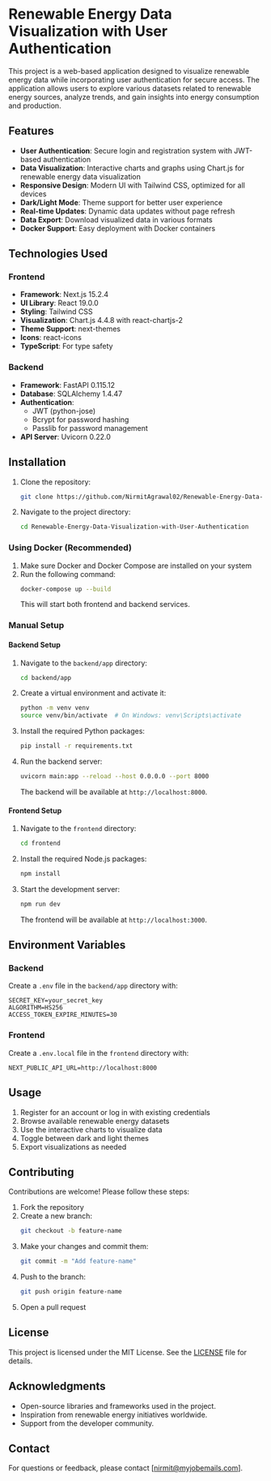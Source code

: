 # Renewable Energy Data Visualization with User Authentication

This project is a web-based application designed to visualize renewable energy data while incorporating user authentication for secure access. The application allows users to explore various datasets related to renewable energy sources, analyze trends, and gain insights into energy consumption and production.

## Features

- **User Authentication**: Secure login and registration system with JWT-based authentication
- **Data Visualization**: Interactive charts and graphs using Chart.js for renewable energy data visualization
- **Responsive Design**: Modern UI with Tailwind CSS, optimized for all devices
- **Dark/Light Mode**: Theme support for better user experience
- **Real-time Updates**: Dynamic data updates without page refresh
- **Data Export**: Download visualized data in various formats
- **Docker Support**: Easy deployment with Docker containers

## Technologies Used

### Frontend
- **Framework**: Next.js 15.2.4
- **UI Library**: React 19.0.0
- **Styling**: Tailwind CSS
- **Visualization**: Chart.js 4.4.8 with react-chartjs-2
- **Theme Support**: next-themes
- **Icons**: react-icons
- **TypeScript**: For type safety

### Backend
- **Framework**: FastAPI 0.115.12
- **Database**: SQLAlchemy 1.4.47
- **Authentication**: 
  - JWT (python-jose)
  - Bcrypt for password hashing
  - Passlib for password management
- **API Server**: Uvicorn 0.22.0

## Installation

1. Clone the repository:
    ```bash
    git clone https://github.com/NirmitAgrawal02/Renewable-Energy-Data-Visualization-with-User-Authentication.git
    ```
2. Navigate to the project directory:
    ```bash
    cd Renewable-Energy-Data-Visualization-with-User-Authentication
    ```

### Using Docker (Recommended)

1. Make sure Docker and Docker Compose are installed on your system
2. Run the following command:
    ```bash
    docker-compose up --build
    ```
    This will start both frontend and backend services.

### Manual Setup

#### Backend Setup

1. Navigate to the `backend/app` directory:
    ```bash
    cd backend/app
    ```
2. Create a virtual environment and activate it:
    ```bash
    python -m venv venv
    source venv/bin/activate  # On Windows: venv\Scripts\activate
    ```
3. Install the required Python packages:
    ```bash
    pip install -r requirements.txt
    ```
4. Run the backend server:
    ```bash
    uvicorn main:app --reload --host 0.0.0.0 --port 8000
    ```
    The backend will be available at `http://localhost:8000`.

#### Frontend Setup

1. Navigate to the `frontend` directory:
    ```bash
    cd frontend
    ```
2. Install the required Node.js packages:
    ```bash
    npm install
    ```
3. Start the development server:
    ```bash
    npm run dev
    ```
    The frontend will be available at `http://localhost:3000`.

## Environment Variables

### Backend
Create a `.env` file in the `backend/app` directory with:
```
SECRET_KEY=your_secret_key
ALGORITHM=HS256
ACCESS_TOKEN_EXPIRE_MINUTES=30
```

### Frontend
Create a `.env.local` file in the `frontend` directory with:
```
NEXT_PUBLIC_API_URL=http://localhost:8000
```

## Usage

1. Register for an account or log in with existing credentials
2. Browse available renewable energy datasets
3. Use the interactive charts to visualize data
4. Toggle between dark and light themes
5. Export visualizations as needed

## Contributing

Contributions are welcome! Please follow these steps:

1. Fork the repository
2. Create a new branch:
    ```bash
    git checkout -b feature-name
    ```
3. Make your changes and commit them:
    ```bash
    git commit -m "Add feature-name"
    ```
4. Push to the branch:
    ```bash
    git push origin feature-name
    ```
5. Open a pull request

## License

This project is licensed under the MIT License. See the [LICENSE](LICENSE) file for details.

## Acknowledgments

- Open-source libraries and frameworks used in the project.
- Inspiration from renewable energy initiatives worldwide.
- Support from the developer community.

## Contact

For questions or feedback, please contact [nirmit@myjobemails.com].

